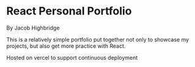 # React Personal Portfolio
By Jacob Highbridge

This is a relatively simple portfolio put together not only to showcase my projects, but
also get more practice with React.

Hosted on vercel to support continuous deployment
